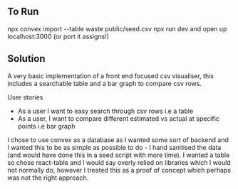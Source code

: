 ## To Run

npx convex import --table waste public/seed.csv
npx run dev and open up localhost:3000 (or port it assigns!)

## Solution

A very basic implementation of a front end focused csv visualiser, this includes a searchable table and a bar graph to compare csv rows.

User stories
- As a user I want to easy search through csv rows i.e a table
- As a user, I want to compare different estimated vs actual at specific points i.e bar graph

I chose to use convex as a database as I wanted some sort of backend and I wanted this to be as simple as possible to do - I hand sanitised the data (and would have done this in a seed script with more time).
I wanted a table so chose react-table and I would say overly relied on libraries which I would not normally do, however I treated this as a proof of concept which perhaps was not the right approach.
